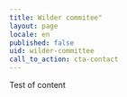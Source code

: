 ```yaml
---
title: Wilder commitee"
layout: page
locale: en
published: false
uid: wilder-committee
call_to_action: cta-contact
---
```


Test of content

